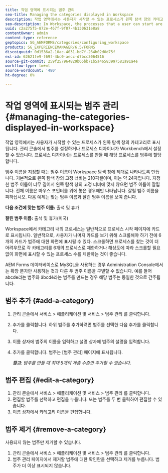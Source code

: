 ```yaml
---
title: 작업 영역에 표시되는 범주 관리
seo-title: Managing the categories displayed in Workspace
description: 작업 영역에서는 사용자가 시작할 수 있는 프로세스가 왼쪽 탐색 창의 카테고리로 표시됩니다. 작업 영역에 표시되는 이러한 범주를 관리하는 방법을 알아봅니다.
seo-description: In Workspace, the processes that a user can start are displayed in categories in the left navigation pane. Learn how you can manage these categories displayed in Workspace.
uuid: c2a275f5-872e-467f-9f07-4b130631e8a8
contentOwner: admin
content-type: reference
geptopics: SG_AEMFORMS/categories/configuring_workspace
products: SG_EXPERIENCEMANAGER/6.5/FORMS
discoiquuid: 0d1536a2-10ac-4031-bd7f-264b02d0d75f
exl-id: 62621fe9-f69f-4bc0-aecc-d7bcc3064516
source-git-commit: 259f257964829b65bb71b5a46583997581a91a4e
workflow-type: tm+mt
source-wordcount: '480'
ht-degree: 0%

---
```


# 작업 영역에 표시되는 범주 관리 {#managing-the-categories-displayed-in-workspace}

작업 영역에서는 사용자가 시작할 수 있는 프로세스가 왼쪽 탐색 창의 카테고리로 표시됩니다. 관리 콘솔에서 범주를 설정하거나 프로세스 디자이너가 Workbench에서 설정할 수 있습니다. 프로세스 디자이너는 프로세스를 만들 때 해당 프로세스를 범주에 할당합니다.

범주 이름을 지정할 때는 범주 이름이 Workspace 탐색 창에 제대로 나타나도록 만듭니다. 기본적으로 왼쪽 탐색 창의 고정 너비는 210픽셀이며, 이는 약 24자입니다. 지정한 범주 이름이 너무 길어서 왼쪽 탐색 창의 고정 너비에 맞지 않으면 범주 이름이 잘립니다. 전체 이름은 마우스 포인터를 위에 놓은 경우에만 나타납니다. 잘릴 범주 이름을 피하십시오. 다음 예제는 맞는 범주 이름과 잘린 범주 이름을 보여 줍니다.

**다음 조건에 맞는 범주 이름:** 출석 및 휴가

**잘린 범주 이름:** 출석 및 휴가(미국)

Workspace에서 카테고리 내의 프로세스는 일반적으로 프로세스 시작 페이지에 카드로 표시됩니다. 일반적으로, 사용자가 나머지 카드를 보기 위해 스크롤해야 하기 전에 6개의 카드가 범주에 대한 화면에 표시될 수 있다. 스크롤하면 프로세스를 찾는 것이 더 어려우므로 각 카테고리를 6개의 프로세스로 제한하거나 해상도에 따라 스크롤할 필요 없이 화면에 표시할 수 있는 프로세스 수를 제한하는 것이 좋습니다.

AEM Forms 데이터베이스로 MySQL을 사용하는 경우 Administration Console에서는 확장 문자만 사용하는 것과 다른 두 범주 이름을 구별할 수 없습니다. 예를 들어 abcde라는 범주와 âbcdè라는 범주를 만드는 경우 해당 범주는 동일한 것으로 간주됩니다.

## 범주 추가 {#add-a-category}

1. 관리 콘솔에서 서비스 > 애플리케이션 및 서비스 > 범주 관리 를 클릭합니다.
1. 추가를 클릭합니다. 하위 범주를 추가하려면 범주를 선택한 다음 추가를 클릭합니다.
1. 이름 상자에 범주의 이름을 입력하고 설명 상자에 범주의 설명을 입력합니다.
1. 추가를 클릭합니다. 범주는 [범주 관리] 페이지에 표시됩니다.

   ***참고&#x200B;**: 범주를 만들 때 최대 5개의 계층 수준만 추가할 수 있습니다.*

## 범주 편집 {#edit-a-category}

1. 관리 콘솔에서 서비스 > 애플리케이션 및 서비스 > 범주 관리 를 클릭합니다.
1. 편집할 범주를 선택하고 편집을 누릅니다. 또는 범주를 두 번 클릭하여 편집할 수 있습니다.
1. 이름 상자에서 카테고리 이름을 편집합니다.

## 범주 제거 {#remove-a-category}

사용되지 않는 범주만 제거할 수 있습니다.

1. 관리 콘솔에서 서비스 > 애플리케이션 및 서비스 > 범주 관리 를 클릭합니다.
1. 범주 관리 페이지에서 제거할 범주에 대한 확인란을 선택하고 제거를 누릅니다. 범주가 더 이상 표시되지 않습니다.
